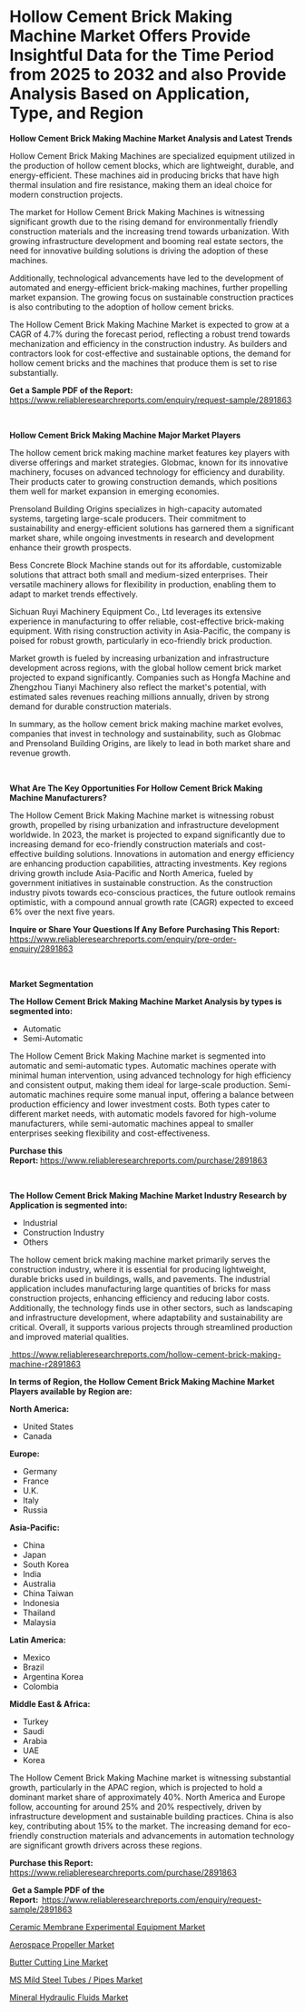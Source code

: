 <p><h1>Hollow Cement Brick Making Machine Market Offers Provide Insightful Data for the Time Period from 2025 to 2032 and also Provide Analysis Based on Application, Type, and Region</h1></p><p><strong>Hollow Cement Brick Making Machine Market Analysis and Latest Trends</strong></p>
<p><p>Hollow Cement Brick Making Machines are specialized equipment utilized in the production of hollow cement blocks, which are lightweight, durable, and energy-efficient. These machines aid in producing bricks that have high thermal insulation and fire resistance, making them an ideal choice for modern construction projects. </p><p>The market for Hollow Cement Brick Making Machines is witnessing significant growth due to the rising demand for environmentally friendly construction materials and the increasing trend towards urbanization. With growing infrastructure development and booming real estate sectors, the need for innovative building solutions is driving the adoption of these machines. </p><p>Additionally, technological advancements have led to the development of automated and energy-efficient brick-making machines, further propelling market expansion. The growing focus on sustainable construction practices is also contributing to the adoption of hollow cement bricks. </p><p>The Hollow Cement Brick Making Machine Market is expected to grow at a CAGR of 4.7% during the forecast period, reflecting a robust trend towards mechanization and efficiency in the construction industry. As builders and contractors look for cost-effective and sustainable options, the demand for hollow cement bricks and the machines that produce them is set to rise substantially.</p></p>
<p><strong>Get a Sample PDF of the Report:&nbsp;</strong> <a href="https://www.reliableresearchreports.com/enquiry/request-sample/2891863?utm_campaign=37&utm_medium=2&utm_source=Github&utm_content=ia&utm_term=14032025&utm_id=hollow-cement-brick-making-machine">https://www.reliableresearchreports.com/enquiry/request-sample/2891863</a></p>
<p>&nbsp;</p>
<p><strong>Hollow Cement Brick Making Machine Major Market Players</strong></p>
<p><p>The hollow cement brick making machine market features key players with diverse offerings and market strategies. Globmac, known for its innovative machinery, focuses on advanced technology for efficiency and durability. Their products cater to growing construction demands, which positions them well for market expansion in emerging economies.</p><p>Prensoland Building Origins specializes in high-capacity automated systems, targeting large-scale producers. Their commitment to sustainability and energy-efficient solutions has garnered them a significant market share, while ongoing investments in research and development enhance their growth prospects.</p><p>Bess Concrete Block Machine stands out for its affordable, customizable solutions that attract both small and medium-sized enterprises. Their versatile machinery allows for flexibility in production, enabling them to adapt to market trends effectively.</p><p>Sichuan Ruyi Machinery Equipment Co., Ltd leverages its extensive experience in manufacturing to offer reliable, cost-effective brick-making equipment. With rising construction activity in Asia-Pacific, the company is poised for robust growth, particularly in eco-friendly brick production.</p><p>Market growth is fueled by increasing urbanization and infrastructure development across regions, with the global hollow cement brick market projected to expand significantly. Companies such as Hongfa Machine and Zhengzhou Tianyi Machinery also reflect the market's potential, with estimated sales revenues reaching millions annually, driven by strong demand for durable construction materials.</p><p>In summary, as the hollow cement brick making machine market evolves, companies that invest in technology and sustainability, such as Globmac and Prensoland Building Origins, are likely to lead in both market share and revenue growth.</p></p>
<p>&nbsp;</p>
<p><strong>What Are The Key Opportunities For Hollow Cement Brick Making Machine Manufacturers?</strong></p>
<p><p>The Hollow Cement Brick Making Machine market is witnessing robust growth, propelled by rising urbanization and infrastructure development worldwide. In 2023, the market is projected to expand significantly due to increasing demand for eco-friendly construction materials and cost-effective building solutions. Innovations in automation and energy efficiency are enhancing production capabilities, attracting investments. Key regions driving growth include Asia-Pacific and North America, fueled by government initiatives in sustainable construction. As the construction industry pivots towards eco-conscious practices, the future outlook remains optimistic, with a compound annual growth rate (CAGR) expected to exceed 6% over the next five years.</p></p>
<p><strong>Inquire or Share Your Questions If Any Before Purchasing This Report:</strong> <a href="https://www.reliableresearchreports.com/enquiry/pre-order-enquiry/2891863?utm_campaign=37&utm_medium=2&utm_source=Github&utm_content=ia&utm_term=14032025&utm_id=hollow-cement-brick-making-machine">https://www.reliableresearchreports.com/enquiry/pre-order-enquiry/2891863</a></p>
<p>&nbsp;</p>
<p><strong>Market Segmentation</strong></p>
<p><strong>The Hollow Cement Brick Making Machine Market Analysis by types is segmented into:</strong></p>
<p><ul><li>Automatic</li><li>Semi-Automatic</li></ul></p>
<p><p>The Hollow Cement Brick Making Machine market is segmented into automatic and semi-automatic types. Automatic machines operate with minimal human intervention, using advanced technology for high efficiency and consistent output, making them ideal for large-scale production. Semi-automatic machines require some manual input, offering a balance between production efficiency and lower investment costs. Both types cater to different market needs, with automatic models favored for high-volume manufacturers, while semi-automatic machines appeal to smaller enterprises seeking flexibility and cost-effectiveness.</p></p>
<p><strong>Purchase this Report:&nbsp;</strong><a href="https://www.reliableresearchreports.com/purchase/2891863?utm_campaign=37&utm_medium=2&utm_source=Github&utm_content=ia&utm_term=14032025&utm_id=hollow-cement-brick-making-machine">https://www.reliableresearchreports.com/purchase/2891863</a></p>
<p>&nbsp;</p>
<p><strong>The Hollow Cement Brick Making Machine Market Industry Research by Application is segmented into:</strong></p>
<p><ul><li>Industrial</li><li>Construction Industry</li><li>Others</li></ul></p>
<p><p>The hollow cement brick making machine market primarily serves the construction industry, where it is essential for producing lightweight, durable bricks used in buildings, walls, and pavements. The industrial application includes manufacturing large quantities of bricks for mass construction projects, enhancing efficiency and reducing labor costs. Additionally, the technology finds use in other sectors, such as landscaping and infrastructure development, where adaptability and sustainability are critical. Overall, it supports various projects through streamlined production and improved material qualities.</p></p>
<p><a href="https://www.reliableresearchreports.com/hollow-cement-brick-making-machine-r2891863?utm_campaign=37&utm_medium=2&utm_source=Github&utm_content=ia&utm_term=14032025&utm_id=hollow-cement-brick-making-machine">&nbsp;https://www.reliableresearchreports.com/hollow-cement-brick-making-machine-r2891863</a></p>
<p><strong>In terms of Region, the Hollow Cement Brick Making Machine Market Players available by Region are:</strong></p>
<p>
    <p> <strong> North America: </strong>
        <ul>
            <li>United States</li>
            <li>Canada</li>
        </ul>
        </p> 
    <p> <strong> Europe: </strong>
        <ul>
            <li>Germany</li>
            <li>France</li>
            <li>U.K.</li>
            <li>Italy</li>
            <li>Russia</li>
        </ul>
        </p> 
    <p> <strong> Asia-Pacific: </strong>
        <ul>
            <li>China</li>
            <li>Japan</li>
            <li>South Korea</li>
            <li>India</li>
            <li>Australia</li>
            <li>China Taiwan</li>
            <li>Indonesia</li>
            <li>Thailand</li>
            <li>Malaysia</li>
        </ul>
        </p> 
    <p> <strong> Latin America: </strong>
        <ul>
            <li>Mexico</li>
            <li>Brazil</li>
            <li>Argentina Korea</li>
            <li>Colombia</li>
        </ul>
        </p> 
    <p> <strong> Middle East & Africa: </strong>
        <ul>
            <li>Turkey</li>
            <li>Saudi</li>
            <li>Arabia</li>
            <li>UAE</li>
            <li>Korea</li>
        </ul>
    </p>
    </p>
<p><p>The Hollow Cement Brick Making Machine market is witnessing substantial growth, particularly in the APAC region, which is projected to hold a dominant market share of approximately 40%. North America and Europe follow, accounting for around 25% and 20% respectively, driven by infrastructure development and sustainable building practices. China is also key, contributing about 15% to the market. The increasing demand for eco-friendly construction materials and advancements in automation technology are significant growth drivers across these regions.</p></p>
<p><strong>Purchase this Report: </strong><a href="https://www.reliableresearchreports.com/purchase/2891863?utm_campaign=37&utm_medium=2&utm_source=Github&utm_content=ia&utm_term=14032025&utm_id=hollow-cement-brick-making-machine">https://www.reliableresearchreports.com/purchase/2891863</a></p>
<p>&nbsp;<strong>Get a Sample PDF of the Report:&nbsp;&nbsp;</strong><a href="https://www.reliableresearchreports.com/enquiry/request-sample/2891863?utm_campaign=37&utm_medium=2&utm_source=Github&utm_content=ia&utm_term=14032025&utm_id=hollow-cement-brick-making-machine">https://www.reliableresearchreports.com/enquiry/request-sample/2891863</a></p>
<p><strong></strong></p>
<p><p><a href="https://github.com/timayuethem/Market-Research-Report-List-1/blob/main/ceramic-membrane-experimental-equipment-market.md?utm_campaign=37&utm_medium=2&utm_source=Github&utm_content=ia&utm_term=14032025&utm_id=hollow-cement-brick-making-machine">Ceramic Membrane Experimental Equipment Market</a></p><p><a href="https://github.com/avirsuckra/Market-Research-Report-List-1/blob/main/aerospace-propeller-market.md?utm_campaign=37&utm_medium=2&utm_source=Github&utm_content=ia&utm_term=14032025&utm_id=hollow-cement-brick-making-machine">Aerospace Propeller Market</a></p><p><a href="https://github.com/rembaentin6f/Market-Research-Report-List-1/blob/main/butter-cutting-line-market.md?utm_campaign=37&utm_medium=2&utm_source=Github&utm_content=ia&utm_term=14032025&utm_id=hollow-cement-brick-making-machine">Butter Cutting Line Market</a></p><p><a href="https://github.com/brabolyrah3h/Market-Research-Report-List-1/blob/main/ms-mild-steel-tubes-pipes-market.md?utm_campaign=37&utm_medium=2&utm_source=Github&utm_content=ia&utm_term=14032025&utm_id=hollow-cement-brick-making-machine">MS Mild Steel Tubes / Pipes Market</a></p><p><a href="https://github.com/sekohlorik/Market-Research-Report-List-1/blob/main/mineral-hydraulic-fluids-market.md?utm_campaign=37&utm_medium=2&utm_source=Github&utm_content=ia&utm_term=14032025&utm_id=hollow-cement-brick-making-machine">Mineral Hydraulic Fluids Market</a></p></p>